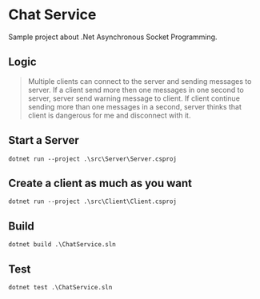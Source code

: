 # Chat Service
Sample project about .Net Asynchronous Socket Programming.
## Logic
> Multiple clients can connect to the server and sending messages to server. If a client send more then one messages in one second to server, server send warning message to client. If client continue sending more than one messages in a second, server thinks that client is dangerous for me and disconnect with it.
## Start a Server
```
dotnet run --project .\src\Server\Server.csproj
```
## Create a client as much as you want
```
dotnet run --project .\src\Client\Client.csproj
```
## Build
```
dotnet build .\ChatService.sln
```

## Test
```
dotnet test .\ChatService.sln
```
